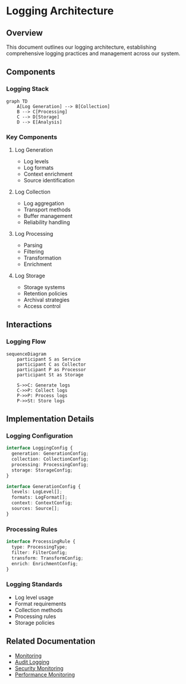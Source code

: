 # Logging Architecture

## Overview

This document outlines our logging architecture, establishing comprehensive logging practices and management across our system.

## Components

### Logging Stack
```mermaid
graph TD
    A[Log Generation] --> B[Collection]
    B --> C[Processing]
    C --> D[Storage]
    D --> E[Analysis]
```

### Key Components
1. Log Generation
   - Log levels
   - Log formats
   - Context enrichment
   - Source identification

2. Log Collection
   - Log aggregation
   - Transport methods
   - Buffer management
   - Reliability handling

3. Log Processing
   - Parsing
   - Filtering
   - Transformation
   - Enrichment

4. Log Storage
   - Storage systems
   - Retention policies
   - Archival strategies
   - Access control

## Interactions

### Logging Flow
```mermaid
sequenceDiagram
    participant S as Service
    participant C as Collector
    participant P as Processor
    participant St as Storage
    
    S->>C: Generate logs
    C->>P: Collect logs
    P->>P: Process logs
    P->>St: Store logs
```

## Implementation Details

### Logging Configuration
```typescript
interface LoggingConfig {
  generation: GenerationConfig;
  collection: CollectionConfig;
  processing: ProcessingConfig;
  storage: StorageConfig;
}

interface GenerationConfig {
  levels: LogLevel[];
  formats: LogFormat[];
  context: ContextConfig;
  sources: Source[];
}
```

### Processing Rules
```typescript
interface ProcessingRule {
  type: ProcessingType;
  filter: FilterConfig;
  transform: TransformConfig;
  enrich: EnrichmentConfig;
}
```

### Logging Standards
- Log level usage
- Format requirements
- Collection methods
- Processing rules
- Storage policies

## Related Documentation
- [Monitoring](./monitoring.md)
- [Audit Logging](../infrastructure/audit-logging.md)
- [Security Monitoring](../security/security-monitoring.md)
- [Performance Monitoring](../infrastructure/performance-monitoring.md)
